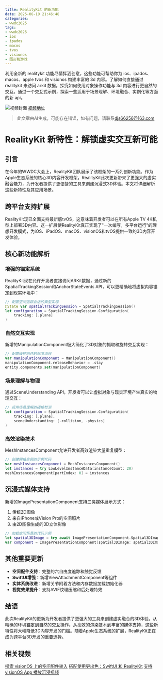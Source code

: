 ```yaml
---
title: RealityKit 的新功能
date: 2025-06-10 21:46:48
categories:
- wwdc2025
tags:
- wwdc2025
- ios
- ipados
- macos
- tvos
- visionos
- 图形和游戏
---
```

利用全新的 realitykit 功能尽情挥洒创意，这些功能可帮助你为 ios、ipados、macos、apple tvos 和 visionos 构建丰富的 3d 内容。了解如何直接通过 realitykit 来访问 arkit 数据。探究如何使用对象操作功能与 3d 内容进行更自然的交互。通过一个交互式示例，探索一些适用于场景理解、环境融合、实例化等方面的新 api。
<!--more-->

![视频封面](https://devimages-cdn.apple.com/wwdc-services/images/3055294D-836B-4513-B7B0-0BC5666246B0/10008/10008_wide_250x141_2x.jpg)
[视频地址](https://developer.apple.com/cn/videos/play/wwdc2025/287/)
> 此文章由AI生成，可能存在错误，如有问题，请联系[djs66256@163.com](djs66256@163.com)

# RealityKit 新特性：解锁虚实交互新可能

## 引言

在今年的WWDC大会上，RealityKit团队展示了该框架的一系列创新功能。作为Apple生态系统的核心3D内容开发框架，RealityKit此次更新带来了更强大的虚实融合能力，为开发者提供了更便捷的工具来创建沉浸式3D体验。本文将详细解析这些新特性及其应用场景。

## 跨平台支持扩展

RealityKit现已全面支持最新版tvOS，这意味着开发者可以在所有Apple TV 4K机型上部署3D内容。这一扩展使RealityKit真正实现了"一次编写，多平台运行"的理想开发模式，为iOS、iPadOS、macOS、visionOS和tvOS提供一致的3D内容开发体验。

## 核心新功能解析

### 增强的锚定系统

RealityKit现在允许开发者直接访问ARKit数据，通过新的SpatialTrackingSession和AnchorStateEvents API，可以更精确地将虚拟内容锚定到现实环境中：

```swift
// 配置空间追踪会话的典型实现
@State var spatialTrackingSession = SpatialTrackingSession()
let configuration = SpatialTrackingSession.Configuration(
    tracking: [.plane]
)
```

### 自然交互实现

新增的ManipulationComponent极大简化了3D对象的抓取和旋转交互实现：

```swift
// 配置操控组件的标准流程
var manipulationComponent = ManipulationComponent()
manipulationComponent.releaseBehavior = .stay
entity.components.set(manipulationComponent)
```

### 场景理解与物理

通过SceneUnderstanding API，开发者可以让虚拟对象与现实环境产生真实的物理交互：

```swift
// 启用场景理解的碰撞检测
let configuration = SpatialTrackingSession.Configuration(
    tracking: [.plane],
    sceneUnderstanding: [.collision, .physics]
)
```

### 高效渲染技术

MeshInstancesComponent允许开发者高效渲染大量重复模型：

```swift
// 创建网格实例的示例代码
var meshInstancesComponent = MeshInstancesComponent()
let instances = try LowLevelInstanceData(instanceCount: 20)
meshInstancesComponent[partIndex: 0] = instances
```

## 沉浸式媒体支持

新增的ImagePresentationComponent支持三类媒体展示方式：

1. 传统2D图像
2. 来自iPhone或Vision Pro的空间照片
3. 由2D图像生成的3D立体影像

```swift
// 加载空间场景的代码示例
let spatial3DImage = try await ImagePresentationComponent.Spatial3DImage(contentsOf: url)
var component = ImagePresentationComponent(spatial3DImage: spatial3DImage)
```

## 其他重要更新

- **空间配件支持**：完整的六自由度追踪和触觉反馈
- **SwiftUI增强**：新增ViewAttachmentComponent等组件
- **实体系统改进**：新增关节附着方法和内存数据加载初始化器
- **视觉效果提升**：支持AVIF纹理压缩和后处理特效

## 结语

此次RealityKit的更新为开发者提供了更强大的工具来创建虚实融合的3D体验。从精确的环境锚定到自然的交互操作，从高效的渲染技术到丰富的媒体支持，这些新特性将大幅降低3D内容开发的门槛。随着Apple生态系统的扩展，RealityKit正在成为跨平台3D开发的重要选择。

## 相关视频

[探索 visionOS 上的空间配件输入](https://developer.apple.com/videos/play/wwdc2025/289)
[搭配使用更出色：SwiftUI 和 RealityKit](https://developer.apple.com/videos/play/wwdc2025/274)
[支持 visionOS App 播放沉浸视频](https://developer.apple.com/videos/play/wwdc2025/296)
